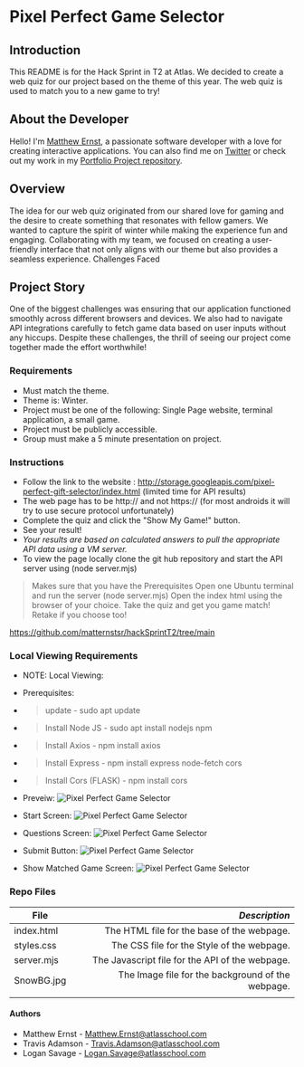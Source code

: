 # **Pixel Perfect Game Selector** 

## Introduction
This README is for the Hack Sprint in T2 at Atlas.
We decided to create a web quiz for our project based on the theme of this year.
The web quiz is used to match you to a new game to try!

## About the Developer

Hello! I'm [Matthew Ernst](https://matternst.com/), a passionate software developer with a love for creating interactive applications. You can also find me on [Twitter](https://x.com/MatthewErn46471)  or check out my work in my [Portfolio Project repository](https://github.com/matternstsr).

## Overview
The idea for our web quiz originated from our shared love for gaming and the desire to create something that resonates with fellow gamers. We wanted to capture the spirit of winter while making the experience fun and engaging. Collaborating with my team, we focused on creating a user-friendly interface that not only aligns with our theme but also provides a seamless experience.
Challenges Faced

## Project Story
One of the biggest challenges was ensuring that our application functioned smoothly across different browsers and devices. We also had to navigate API integrations carefully to fetch game data based on user inputs without any hiccups. Despite these challenges, the thrill of seeing our project come together made the effort worthwhile!

### Requirements
- Must match the theme.
- Theme is: Winter.
- Project must be one of the following: Single Page website, terminal application, a small game.
- Project must be publicly accessible.
- Group must make a 5 minute presentation on project.

### Instructions
- Follow the link to the website : http://storage.googleapis.com/pixel-perfect-gift-selector/index.html (limited time for API results)
- The web page has to be http:// and not https:// (for most androids it will try to use secure protocol unfortunately)
- Complete the quiz and click the "Show My Game!" button.
- See your result!
- *Your results are based on calculated answers to pull the appropriate API data using a VM server.*
- To view the page locally clone the git hub repository and start the API server using (node server.mjs)
> Makes sure that you have the Prerequisites
> Open one Ubuntu terminal and run the server (node server.mjs)
> Open the index html using the browser of your choice.
> Take the quiz and get you game match!  Retake if you choose too!

https://github.com/matternstsr/hackSprintT2/tree/main

### Local Viewing Requirements
- NOTE: Local Viewing:
- Prerequisites:
- > update - sudo apt update
- > Install Node JS - sudo apt install nodejs npm
- > Install Axios - npm install axios
- > Install Express - npm install express node-fetch cors
- > Install Cors (FLASK) - npm install cors

- Preveiw:
![Pixel Perfect Game Selector](https://github.com/TravisAdamson/hackSprintT2/blob/a422bc23aa55f471dd545517067eddfcf48b756a/images/Preview.gif)
- Start Screen:
![Pixel Perfect Game Selector](https://github.com/matternstsr/hackSprintT2/blob/a050321f1e6f68cf0b791388f19793c2b4a6ae23/images/START.png)
- Questions Screen:
![Pixel Perfect Game Selector](https://github.com/matternstsr/hackSprintT2/blob/a050321f1e6f68cf0b791388f19793c2b4a6ae23/images/QUESTIONS1.png)
- Submit Button:
![Pixel Perfect Game Selector](https://github.com/matternstsr/hackSprintT2/blob/a050321f1e6f68cf0b791388f19793c2b4a6ae23/images/SHOWGAME.png)
- Show Matched Game Screen:
![Pixel Perfect Game Selector](https://github.com/matternstsr/hackSprintT2/blob/a050321f1e6f68cf0b791388f19793c2b4a6ae23/images/GAMESELECTED.png)

### Repo Files
| **File** | *__Description__* |
|----------|----------------:|
|index.html| The HTML file for the base of the webpage.|
|styles.css| The CSS file for the Style of the webpage.|
|server.mjs| The Javascript file for the API of the webpage.|
|SnowBG.jpg| The Image file for the background of the webpage.|
||
 
#### Authors
- Matthew Ernst - Matthew.Ernst@atlasschool.com
- Travis Adamson - Travis.Adamson@atlasschool.com
- Logan Savage - Logan.Savage@atlasschool.com
